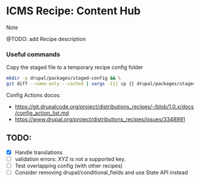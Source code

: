 # ICMS Recipe: Content Hub

> [!NOTE]
>
> @TODO: add Recipe description

### Useful commands
Copy the staged file to a temporary recipe config folder
```bash
mkdir -p drupal/packages/staged-config && \
git diff --name-only --cached | xargs -I{} cp {} drupal/packages/staged-config
```

Config Actions docos:
- https://git.drupalcode.org/project/distributions_recipes/-/blob/1.0.x/docs/config_action_list.md
- https://www.drupal.org/project/distributions_recipes/issues/3348991

## TODO:
- [x] Handle translations
- [ ] validation errors: XYZ is not a supported key.
- [ ] Test overlapping config (with other recipes)
- [ ] Consider removing drupal/conditional_fields and use State API instead
